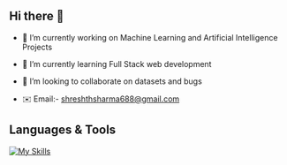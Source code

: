 ## Hi there 👋


<!--**shreshth3142857/shreshth3142857** is a ✨ _special_ ✨ repository because its `README.md` (this file) appears on your GitHub profile.-->

- 🔭 I’m currently working on Machine Learning and Artificial Intelligence Projects                

- 🌱 I’m currently learning Full Stack web development                                                                  
  
- 👯 I’m looking to collaborate on datasets and bugs          
                           
- ✉️ Email:- shreshthsharma688@gmail.com

 ## Languages & Tools

[![My Skills](https://skillicons.dev/icons?i=js,html,css,bootstrap,figma,python,flask,c,cpp,linux,mysql,vscode,wordpress&perline=8)](https://skillicons.dev)


 <!--- ![Leetcode Stats](https://leetcard.jacoblin.cool/Sharma3142857?ext=heatmap)



 

 



  



